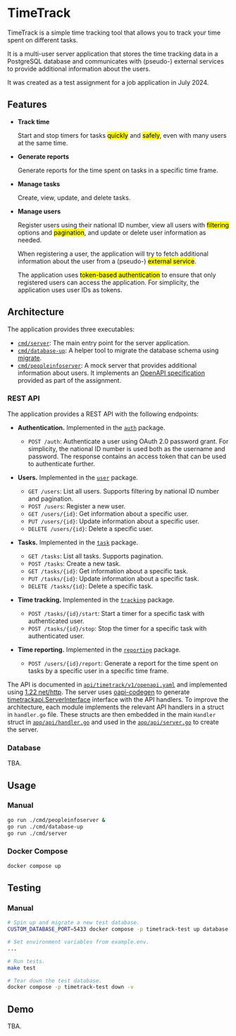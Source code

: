 # TimeTrack

TimeTrack is a simple time tracking tool that allows you to track your time spent on different tasks.

It is a multi-user server application that stores the time tracking data in a PostgreSQL database and communicates with
(pseudo-) external services to provide additional information about the users.

It was created as a test assignment for a job application in July 2024.

## Features

- **Track time**

  Start and stop timers for tasks <mark>quickly</mark> and <mark>safely</mark>, even with many users at the same time.

- **Generate reports**

  Generate reports for the time spent on tasks in a specific time frame.

- **Manage tasks**

  Create, view, update, and delete tasks.

- **Manage users**

  Register users using their national ID number, view all users with <mark>filtering</mark> options and
  <mark>pagination</mark>, and update or delete user information as needed.

  When registering a user, the application will try to fetch additional information about the user from a (pseudo-)
  <mark>external service</mark>.

  The application uses <mark>token-based authentication</mark> to ensure that only registered users can access the
  application. For simplicity, the application uses user IDs as tokens.

## Architecture

The application provides three executables:

- [`cmd/server`](cmd/server): The main entry point for the server application.
- [`cmd/database-up`](cmd/database-up): A helper tool to migrate the database schema using
  [migrate](https://github.com/golang-migrate/migrate).
- [`cmd/peopleinfoserver`](cmd/peopleinfoserver): A mock server that provides additional information about users. It
  implements an [OpenAPI specification](api/peopleinfo/v1/openapi.yaml) provided as part of the assignment.

### REST API

The application provides a REST API with the following endpoints:

- **Authentication.** Implemented in the [`auth`](internal/auth) package.

  - `POST /auth`: Authenticate a user using OAuth 2.0 password grant. For simplicity, the national ID number is used
    both as the username and password. The response contains an access token that can be used to authenticate further.

- **Users.** Implemented in the [`user`](internal/user) package.

  - `GET /users`: List all users. Supports filtering by national ID number and pagination.
  - `POST /users`: Register a new user.
  - `GET /users/{id}`: Get information about a specific user.
  - `PUT /users/{id}`: Update information about a specific user.
  - `DELETE /users/{id}`: Delete a specific user.

- **Tasks.** Implemented in the [`task`](internal/task) package.

  - `GET /tasks`: List all tasks. Supports pagination.
  - `POST /tasks`: Create a new task.
  - `GET /tasks/{id}`: Get information about a specific task.
  - `PUT /tasks/{id}`: Update information about a specific task.
  - `DELETE /tasks/{id}`: Delete a specific task.

- **Time tracking.** Implemented in the [`tracking`](internal/tracking) package.

  - `POST /tasks/{id}/start`: Start a timer for a specific task with authenticated user.
  - `POST /tasks/{id}/stop`: Stop the timer for a specific task with authenticated user.

- **Time reporting.** Implemented in the [`reporting`](internal/reporting) package.

  - `POST /users/{id}/report`: Generate a report for the time spent on tasks by a specific user in a specific time frame.

The API is documented in [`api/timetrack/v1/openapi.yaml`](api/timetrack/v1/openapi.yaml) and implemented using
[1.22 net/http](https://pkg.go.dev/net/http). The server uses
[oapi-codegen](https://github.com/oapi-codegen/oapi-codegen) to generate
[timetrackapi.ServerInterface](api/timetrackapi/v1/timetrackapi.go) interface with the API handlers. To improve the
architecture, each module implements the relevant API handlers in a struct in `handler.go` file. These structs are then
embedded in the main `Handler` struct in [`app/api/handler.go`](internal/app/api/handler.go) and used in the
[`app/api/server.go`](internal/app/api/server.go) to create the server.

### Database

TBA.

## Usage

### Manual

```sh
go run ./cmd/peopleinfoserver &
go run ./cmd/database-up
go run ./cmd/server
```

### Docker Compose

```sh
docker compose up
```

## Testing

### Manual

```sh
# Spin up and migrate a new test database.
CUSTOM_DATABASE_PORT=5433 docker compose -p timetrack-test up database database-up -d

# Set environment variables from example.env.
...

# Run tests.
make test

# Tear down the test database.
docker compose -p timetrack-test down -v
```

## Demo

TBA.

